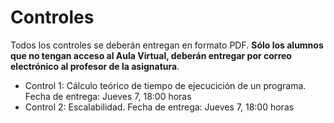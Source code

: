 # Controles

Todos los controles se deberán entregan en formato PDF. **Sólo los alumnos que no tengan acceso al Aula Virtual, deberán entregar por correo electrónico al profesor de la asignatura**.

* Control 1: Cálculo teórico de tiempo de ejecucición de un programa. Fecha de entrega: Jueves 7, 18:00 horas
* Control 2: Escalabilidad. Fecha de entrega: Jueves 7, 18:00 horas
